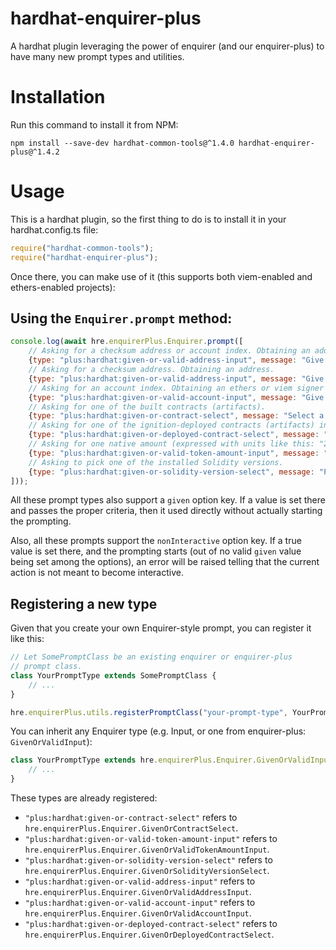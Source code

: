 # hardhat-enquirer-plus
A hardhat plugin leveraging the power of enquirer (and our enquirer-plus) to have many new prompt types and utilities.

# Installation
Run this command to install it from NPM:

```shell
npm install --save-dev hardhat-common-tools@^1.4.0 hardhat-enquirer-plus@^1.4.2
```

# Usage
This is a hardhat plugin, so the first thing to do is to install it in your hardhat.config.ts file:

```javascript
require("hardhat-common-tools");
require("hardhat-enquirer-plus");
```

Once there, you can make use of it (this supports both viem-enabled and ethers-enabled projects):

## Using the `Enquirer.prompt` method:

```javascript
console.log(await hre.enquirerPlus.Enquirer.prompt([
    // Asking for a checksum address or account index. Obtaining an address.
    {type: "plus:hardhat:given-or-valid-address-input", message: "Give an address", name: "address1", allowAccountIndex: true},
    // Asking for a checksum address. Obtaining an address.
    {type: "plus:hardhat:given-or-valid-address-input", message: "Give an address", name: "address2"},
    // Asking for an account index. Obtaining an ethers or viem signer object.
    {type: "plus:hardhat:given-or-valid-account-input", message: "Give an account", name: "account"},
    // Asking for one of the built contracts (artifacts).
    {type: "plus:hardhat:given-or-contract-select", message: "Select a contract", name: "contract"},
    // Asking for one of the ignition-deployed contracts (artifacts) in the current network.
    {type: "plus:hardhat:given-or-deployed-contract-select", message: "Select a deployed contract", name: "deployed-contract"},
    // Asking for one native amount (expressed with units like this: "2ether", "1.5 ether", "0.5gwei", ...).
    {type: "plus:hardhat:given-or-valid-token-amount-input", message: "Enter an amount", name: "amount"},
    // Asking to pick one of the installed Solidity versions.
    {type: "plus:hardhat:given-or-solidity-version-select", message: "Pick an in-project solidity version", name: "version"}
]));
```

All these prompt types also support a `given` option key. If a value is set there and passes the proper
criteria, then it used directly without actually starting the prompting.

Also, all these prompts support the `nonInteractive` option key. If a true value is set there, and the
prompting starts (out of no valid `given` value being set among the options), an error will be raised
telling that the current action is not meant to become interactive.

## Registering a new type

Given that you create your own Enquirer-style prompt, you can register it like this:

```javascript
// Let SomePromptClass be an existing enquirer or enquirer-plus
// prompt class.
class YourPromptType extends SomePromptClass {
    // ...
}

hre.enquirerPlus.utils.registerPromptClass("your-prompt-type", YourPromptType);
```

You can inherit any Enquirer type (e.g. Input, or one from enquirer-plus: `GivenOrValidInput`):

```javascript
class YourPromptType extends hre.enquirerPlus.Enquirer.GivenOrValidInput {
    // ...
}
```

These types are already registered:

- `"plus:hardhat:given-or-contract-select"` refers to `hre.enquirerPlus.Enquirer.GivenOrContractSelect`.
- `"plus:hardhat:given-or-valid-token-amount-input"` refers to `hre.enquirerPlus.Enquirer.GivenOrValidTokenAmountInput`.
- `"plus:hardhat:given-or-solidity-version-select"` refers to `hre.enquirerPlus.Enquirer.GivenOrSolidityVersionSelect`.
- `"plus:hardhat:given-or-valid-address-input"` refers to `hre.enquirerPlus.Enquirer.GivenOrValidAddressInput`.
- `"plus:hardhat:given-or-valid-account-input"` refers to `hre.enquirerPlus.Enquirer.GivenOrValidAccountInput`.
- `"plus:hardhat:given-or-deployed-contract-select"` refers to `hre.enquirerPlus.Enquirer.GivenOrDeployedContractSelect`.
